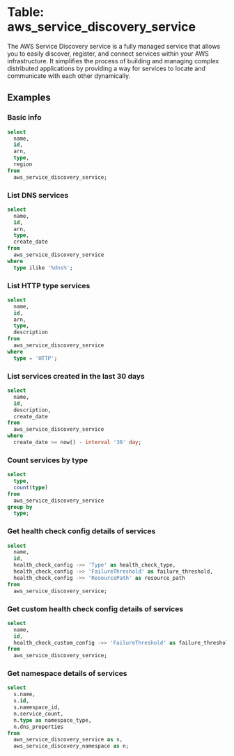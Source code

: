 # Table: aws_service_discovery_service

The AWS Service Discovery service is a fully managed service that allows you to easily discover, register, and connect services within your AWS infrastructure. It simplifies the process of building and managing complex distributed applications by providing a way for services to locate and communicate with each other dynamically.

## Examples

### Basic info

```sql
select
  name,
  id,
  arn,
  type,
  region
from
  aws_service_discovery_service;
```

### List DNS services

```sql
select
  name,
  id,
  arn,
  type,
  create_date
from
  aws_service_discovery_service
where
  type ilike '%dns%';
```

### List HTTP type services

```sql
select
  name,
  id,
  arn,
  type,
  description
from
  aws_service_discovery_service
where
  type = 'HTTP';
```

### List services created in the last 30 days

```sql
select
  name,
  id,
  description,
  create_date
from
  aws_service_discovery_service
where
  create_date >= now() - interval '30' day;
```

### Count services by type

```sql
select
  type,
  count(type)
from
  aws_service_discovery_service
group by
  type;
```

### Get health check config details of services

```sql
select
  name,
  id,
  health_check_config ->> 'Type' as health_check_type,
  health_check_config ->> 'FailureThreshold' as failure_threshold,
  health_check_config ->> 'ResourcePath' as resource_path
from
  aws_service_discovery_service;
```

### Get custom health check config details of services

```sql
select
  name,
  id,
  health_check_custom_config ->> 'FailureThreshold' as failure_threshold
from
  aws_service_discovery_service;
```

### Get namespace details of services

```sql
select
  s.name,
  s.id,
  s.namespace_id,
  n.service_count,
  n.type as namespace_type,
  n.dns_properties
from
  aws_service_discovery_service as s,
  aws_service_discovery_namespace as n;
```
